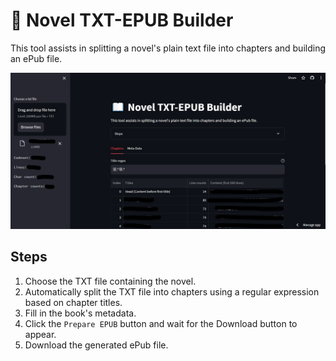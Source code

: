 # 📖 Novel TXT-EPUB Builder

This tool assists in splitting a novel's plain text file
into chapters and building an ePub file.

![](txt2epub-preview.png)

## Steps

1. Choose the TXT file containing the novel.
2. Automatically split the TXT file into chapters using a regular expression
based on chapter titles.
3. Fill in the book's metadata.
4. Click the `Prepare EPUB` button and wait for the Download button to appear.
5. Download the generated ePub file.
